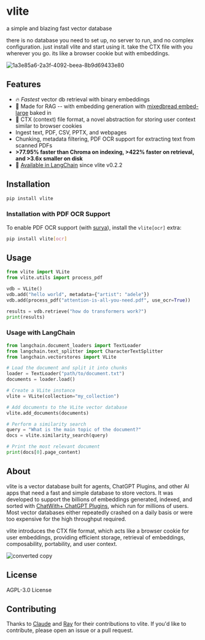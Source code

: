 # vlite

a simple and blazing fast vector database

there is no database you need to set up, no server to run, and no complex configuration. just install vlite and start using it. take the CTX file with you wherever you go. its like a browser cookie but with embeddings.

![1a3e85a6-2a3f-4092-beea-8b9d69433e80](https://github.com/sdan/vlite/assets/22898443/ed21a28e-8e2a-449b-b737-4603e4f8d0bd)

## Features

- 🔥 *Fastest* vector db retrieval with binary embeddings
- 🔋 Made for RAG -- with embedding generation with [mixedbread embed-large](https://huggingface.co/mixedbread-ai/mxbai-embed-large-v1) baked in
- 🍪 CTX (context) file format, a novel abstraction for storing user context similar to browser cookies
- Ingest text, PDF, CSV, PPTX, and webpages
- Chunking, metadata filtering, PDF OCR support for extracting text from scanned PDFs
- **>77.95% faster than Chroma on indexing, >422% faster on retrieval, and >3.6x smaller on disk**
- 🦜 [Available in LangChain](https://python.langchain.com/docs/integrations/vectorstores/vlite/) since vlite v0.2.2


## Installation

```bash
pip install vlite
```

### Installation with PDF OCR Support

To enable PDF OCR support (with [surya](https://github.com/VikParuchuri/surya)), install the `vlite[ocr]` extra:

```bash
pip install vlite[ocr]
```

## Usage

```python
from vlite import VLite
from vlite.utils import process_pdf

vdb = VLite()
vdb.add("hello world", metadata={"artist": "adele"})
vdb.add(process_pdf("attention-is-all-you-need.pdf", use_ocr=True))

results = vdb.retrieve("how do transformers work?")
print(results)
```

### Usage with LangChain
```python
from langchain.document_loaders import TextLoader
from langchain.text_splitter import CharacterTextSplitter
from langchain.vectorstores import VLite

# Load the document and split it into chunks
loader = TextLoader("path/to/document.txt")
documents = loader.load()

# Create a VLite instance
vlite = VLite(collection="my_collection")

# Add documents to the VLite vector database
vlite.add_documents(documents)

# Perform a similarity search
query = "What is the main topic of the document?"
docs = vlite.similarity_search(query)

# Print the most relevant document
print(docs[0].page_content)
```

## About

vlite is a vector database built for agents, ChatGPT Plugins, and other AI apps that need a fast and simple database to store vectors. It was developed to support the billions of embeddings generated, indexed, and sorted with [ChatWith+ ChatGPT Plugins](https://plugins.sdan.io/), which run for millions of users. Most vector databases either repeatedly crashed on a daily basis or were too expensive for the high throughput required.

vlite introduces the CTX file format, which acts like a browser cookie for user embeddings, providing efficient storage, retrieval of embeddings, composability, portability, and user context.

![converted copy](https://github.com/sdan/vlite/assets/22898443/1b5b330d-0094-4da1-8d01-302255aa2010)

## License

AGPL-3.0 License

## Contributing

Thanks to [Claude](https://claude.ai) and [Ray](https://github.com/raydelvecchio) for their contributions to vlite. If you'd like to contribute, please open an issue or a pull request.